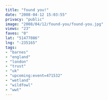 ```yaml
---
title: "found you!"
date: "2008-04-12 15:03:55"
privacy: "public"
image: "2008/04/12/found-you/found-you.jpg"
views: "23"
faves: "0"
lat: "51477086"
lng: "-235165"
tags:
- "barnes"
- "england"
- "london"
- "trust"
- "uk"
- "upcoming:event=471532"
- "wetland"
- "wildfowl"
- "wwt"
---
```


